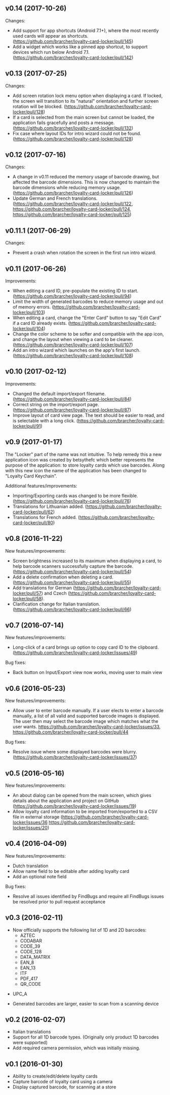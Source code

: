 ## v0.14 (2017-10-26)

Changes:
- Add support for app shortcuts (Android 7.1+), where the most recently used cards will appear as shortcuts. (https://github.com/brarcher/loyalty-card-locker/pull/145)
- Add a widget which works like a pinned app shortcut, to support devices which run below Android 7.1. (https://github.com/brarcher/loyalty-card-locker/pull/142)

## v0.13 (2017-07-25)

Changes:
- Add screen rotation lock menu option when displaying a card. If locked, the screen will transition to its "natural" orientation and further screen rotation will be blocked. (https://github.com/brarcher/loyalty-card-locker/pull/128)
- If a card is selected from the main screen but cannot be loaded, the application fails gracefully and posts a message. (https://github.com/brarcher/loyalty-card-locker/pull/132)
- Fix case where layout IDs for intro wizard could not be found. (https://github.com/brarcher/loyalty-card-locker/pull/128)

## v0.12 (2017-07-16)

Changes:

- A change in v0.11 reduced the memory usage of barcode drawing, but affected the barcode dimensions. This is now changed to maintain the barcode dimensions while reducing memory usage. (https://github.com/brarcher/loyalty-card-locker/pull/126)
- Update German and French translations. (https://github.com/brarcher/loyalty-card-locker/pull/122, https://github.com/brarcher/loyalty-card-locker/pull/124, https://github.com/brarcher/loyalty-card-locker/pull/125)

## v0.11.1 (2017-06-29)

Changes:
- Prevent a crash when rotation the screen in the first run intro wizard.

## v0.11 (2017-06-26)

Improvements:
- When editing a card ID, pre-populate the existing ID to start. (https://github.com/brarcher/loyalty-card-locker/pull/94)
- Limit the width of generated barcodes to reduce memory usage and out of memory errors. (https://github.com/brarcher/loyalty-card-locker/pull/103)
- When editing a card, change the "Enter Card" button to say "Edit Card" if a card ID already exists. (https://github.com/brarcher/loyalty-card-locker/pull/104)
- Change the color scheme to be softer and compatible with the app icon, and change the layout when viewing a card to be cleaner. (https://github.com/brarcher/loyalty-card-locker/pull/107)
- Add an intro wizard which launches on the app's first launch. (https://github.com/brarcher/loyalty-card-locker/pull/108)

## v0.10 (2017-02-12)

Improvements:
- Changed the default import/export filename. (https://github.com/brarcher/loyalty-card-locker/pull/84)
- Correct string on the import/export page. (https://github.com/brarcher/loyalty-card-locker/pull/87)
- Improve layout of card view page. The text should be easier to read, and is selectable with a long click. (https://github.com/brarcher/loyalty-card-locker/pull/91)

## v0.9 (2017-01-17)

The "Locker" part of the name was not intuitive. To help remedy this a new application icon was created by betsythefc which better represents the purpose of the application: to store loyalty cards which use barcodes. Along with this new icon the name of the application has been changed to "Loyalty Card Keychain".

Additional features/improvements:

- Importing/Exporting cards was changed to be more flexible. (https://github.com/brarcher/loyalty-card-locker/pull/76)
- Translations for Lithuanian added. (https://github.com/brarcher/loyalty-card-locker/pull/62)
- Translations for French added. (https://github.com/brarcher/loyalty-card-locker/pull/80)

## v0.8 (2016-11-22)

New features/improvements:
- Screen brightness increased to its maximum when displaying a card, to help barcode scanners successfully capture the barcode. (https://github.com/brarcher/loyalty-card-locker/pull/54)
- Add a delete confirmation when deleting a card. (https://github.com/brarcher/loyalty-card-locker/pull/55)
- Add translations for German (https://github.com/brarcher/loyalty-card-locker/pull/57) and Czech (https://github.com/brarcher/loyalty-card-locker/pull/58).
- Clarification change for Italian translation. (https://github.com/brarcher/loyalty-card-locker/pull/66)

## v0.7 (2016-07-14)

New features/improvements:
- Long-click of a card brings up option to copy card ID to the clipboard. (https://github.com/brarcher/loyalty-card-locker/issues/49)

Bug fixes:
- Back button on Input/Export view now works, moving user to main view

## v0.6 (2016-05-23)

New features/improvements:
- Allow user to enter barcode manually. If a user elects to enter a barcode manually, a list of all valid and supported barcode images is displayed. The user then may select the barcode image which matches what the user wants. https://github.com/brarcher/loyalty-card-locker/issues/33, https://github.com/brarcher/loyalty-card-locker/pull/44 

Bug fixes:
- Resolve issue where some displayed barcodes were blurry. (https://github.com/brarcher/loyalty-card-locker/issues/37)

## v0.5 (2016-05-16)

New features/improvements:
- An about dialog can be opened from the main screen, which gives details about the application and project on GitHub (https://github.com/brarcher/loyalty-card-locker/issues/19)
- Allow loyalty card information to be imported from/exported to a CSV file in external storage (https://github.com/brarcher/loyalty-card-locker/issues/36 https://github.com/brarcher/loyalty-card-locker/issues/20)

## v0.4 (2016-04-09)

New features/improvements:
- Dutch translation
- Allow name field to be editable after adding loyalty card
- Add an optional note field

Bug fixes:

- Resolve all issues identified by FindBugs and require all FindBugs issues be resolved prior to pull request acceptance

## v0.3 (2016-02-11)

- Now officially supports the following list of 1D and 2D barcodes:
  * AZTEC
  * CODABAR
  * CODE_39
  * CODE_128
  * DATA_MATRIX
  * EAN_8
  * EAN_13
  * ITF
  * PDF_417
  * QR_CODE
 * UPC_A
- Generated barcodes are larger, easier to scan from a scanning device

## v0.2 (2016-02-07)

- Italian translations
- Support for all 1D barcode types. (Originally only product 1D barcodes were supported)
- Add required camera permission, which was initially missing.


## v0.1 (2016-01-30)

- Ability to create/edit/delete loyalty cards
- Capture barcode of loyalty card using a camera
- Display captured barcode, for scanning at a store
